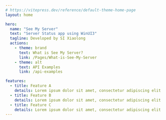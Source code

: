 ```yaml
---
# https://vitepress.dev/reference/default-theme-home-page
layout: home

hero:
  name: "See My Server"
  text: "Server Status app using WinUI3"
  tagline: Developed by SI Xiaolong
  actions:
    - theme: brand
      text: What is See My Server?
      link: /Pages/What-is-See-My-Server
    - theme: alt
      text: API Examples
      link: /api-examples

features:
  - title: Feature A
    details: Lorem ipsum dolor sit amet, consectetur adipiscing elit
  - title: Feature B
    details: Lorem ipsum dolor sit amet, consectetur adipiscing elit
  - title: Feature C
    details: Lorem ipsum dolor sit amet, consectetur adipiscing elit
---
```


